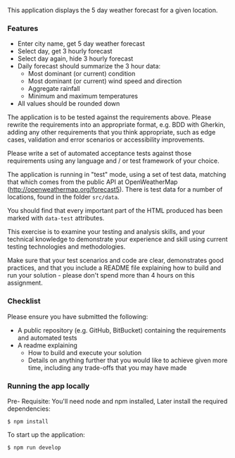 This application displays the 5 day weather forecast for a given location.

### Features

* Enter city name, get 5 day weather forecast
* Select day, get 3 hourly forecast
* Select day again, hide 3 hourly forecast
* Daily forecast should summarize the 3 hour data:
  * Most dominant (or current) condition
  * Most dominant (or current) wind speed and direction
  * Aggregate rainfall
  * Minimum and maximum temperatures
* All values should be rounded down

The application is to be tested against the requirements above. Please rewrite the requirements into an appropriate format, e.g. BDD with Gherkin, adding any other requirements that you think appropriate, such as edge cases, validation and error scenarios or accessibility improvements.

Please write a set of automated acceptance tests against those requirements using any language and / or test framework of your choice.

The application is running in "test" mode, using a set of test data, matching that which comes from the public API at OpenWeatherMap (http://openweathermap.org/forecast5). There is test data for a number of locations, found in the folder ```src/data```.

You should find that every important part of the HTML produced has been marked with ```data-test``` attributes.


This exercise is to examine your testing and analysis skills, and your technical knowledge to demonstrate your experience and skill using current testing technologies and methodologies.

Make sure that your test scenarios and code are clear, demonstrates good practices, and that you include a README file explaining how to build and run your solution - please don't spend more than 4 hours on this assignment.

### Checklist

Please ensure you have submitted the following:

* A public repository (e.g. GitHub, BitBucket) containing the requirements and automated tests
* A readme explaining
  * How to build and execute your solution
  * Details on anything further that you would like to achieve given more time, including any trade-offs that you may have made

### Running the app locally

Pre- Requisite: You'll need node and npm installed, Later install the required dependencies:

    $ npm install

To start up the application:

    $ npm run develop